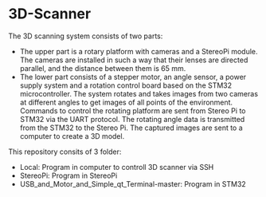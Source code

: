 # 3D-Scanner
The 3D scanning system consists of two parts:
- The upper part is a rotary platform with cameras and a StereoPi module. The cameras are installed in such a way that their lenses are directed parallel, and the distance between them is 65 mm.
- The lower part consists of a stepper motor, an angle sensor, a power supply system and a rotation control board based on the STM32 microcontroller.
The system rotates and takes images from two cameras at different angles to get images of all points of the environment. Commands to control the rotating platform are sent from Stereo Pi to STM32 via the UART protocol. The rotating angle data is transmitted from the STM32 to the Stereo Pi. The captured images are sent to a computer to create a 3D model.

This repository consits of 3 folder:
 - Local: Program in computer to controll 3D scanner via SSH
 - StereoPi: Program in StereoPi
 - USB_and_Motor_and_Simple_qt_Terminal-master: Program in STM32